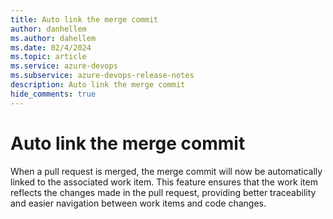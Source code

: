 ```yaml
---
title: Auto link the merge commit
author: danhellem
ms.author: dahellem
ms.date: 02/4/2024
ms.topic: article
ms.service: azure-devops
ms.subservice: azure-devops-release-notes
description: Auto link the merge commit
hide_comments: true
---
```


# Auto link the merge commit

When a pull request is merged, the merge commit will now be automatically linked to the associated work item. This feature ensures that the work item reflects the changes made in the pull request, providing better traceability and easier navigation between work items and code changes.